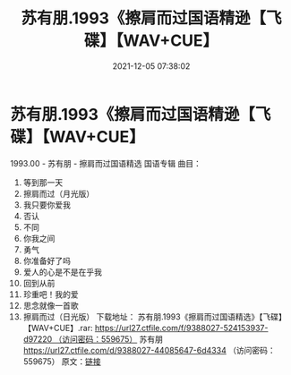 ﻿---
title: 苏有朋.1993《擦肩而过国语精逊【飞碟】【WAV+CUE】
date: 2021-12-05 07:38:02
categories: WAV车载音乐、镜像
tags: 华语中文
---
# 苏有朋.1993《擦肩而过国语精逊【飞碟】【WAV+CUE】

1993.00 - 苏有朋 -
擦肩而过国语精选
国语专辑
曲目：
01. 等到那一天
02. 擦肩而过（月光版）
03. 我只要你爱我
04. 否认
05. 不同
06. 你我之间
07. 勇气
08. 你准备好了吗
09. 爱人的心是不是在乎我
10. 回到从前
11. 珍重吧！我的爱
12. 思念就像一首歌
13. 擦肩而过（日光版）
下载地址：
苏有朋.1993《擦肩而过国语精选》【飞碟】【WAV+CUE】.rar: https://url27.ctfile.com/f/9388027-524153937-d97220 （访问密码：559675）
苏有朋
https://url27.ctfile.com/d/9388027-44085647-6d4334
（访问密码：559675）
原文：[链接](https://blog.sina.com.cn/s/blog_1647c7e7601030v1z.html)